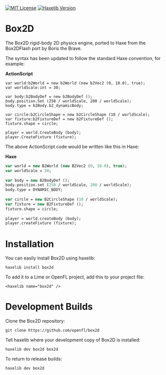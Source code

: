 [![MIT License](https://img.shields.io/badge/license-MIT-blue.svg?style=flat)](LICENSE.md) [![Haxelib Version](https://img.shields.io/github/tag/openfl/box2d.svg?style=flat&label=haxelib)](http://lib.haxe.org/p/box2d)

Box2D
=====

The Box2D rigid-body 2D physics engine, ported to Haxe from the Box2DFlash port by Boris the Brave.

The syntax has been updated to follow the standard Haxe convention, for example:

**ActionScript**

```as3
var world:b2World = new b2World (new b2Vec2 (0, 10.0), true);
var worldScale:int = 30;
    
var body:b2BodyDef = new b2BodyDef ();
body.position.Set (250 / worldScale, 200 / worldScale);
body.type = b2Body.b2_dynamicBody;
  	
var circle:b2CircleShape = new b2CircleShape (10 / worldScale);
var fixture:b2FixtureDef = new b2FixtureDef ();
fixture.shape = circle;
  	
player = world.CreateBody (body);
player.CreateFixture (fixture);
```

The above ActionScript code would be written like this in Haxe:

**Haxe**

```haxe
var world = new B2World (new B2Vec2 (0, 10.0), true);
var worldScale = 30;
    
var body = new B2BodyDef ();
body.position.set (250 / worldScale, 200 / worldScale);
body.type = DYNAMIC_BODY;
    
var circle = new B2CircleShape (10 / worldScale);
var fixture = new B2FixtureDef ();
fixture.shape = circle;
    
player = world.createBody (body);
player.createFixture (fixture);
```

Installation
============

You can easily install Box2D using haxelib:

    haxelib install box2d

To add it to a Lime or OpenFL project, add this to your project file:

    <haxelib name="box2d" />


Development Builds
==================

Clone the Box2D repository:

    git clone https://github.com/openfl/box2d

Tell haxelib where your development copy of Box2D is installed:

    haxelib dev box2d box2d

To return to release builds:

    haxelib dev box2d
